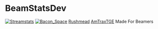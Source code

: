 # BeamStatsDev
[![Streamstats](https://img.shields.io/badge/Stream-Stats-blue.svg)](https://github.com/StreamStats)
[![Bacon_Space](https://img.shields.io/badge/StreamStats-Bacon__Space-blue.svg)](https://beam.pro/Bacon_Space)
[Rushmead](https://beam.pro/Rushmead)
[AmTraxTGE](https://beam.pro/AmTraxTGE)
Made For Beamers


